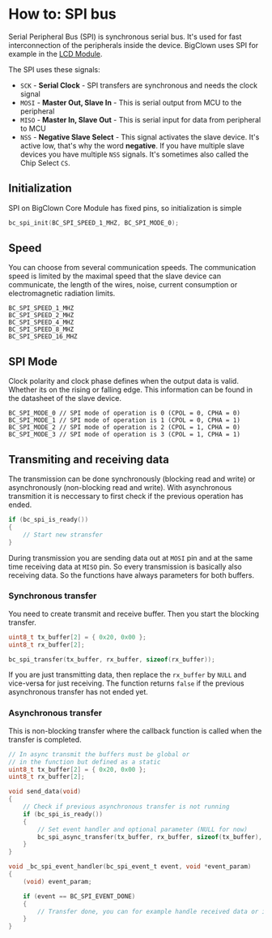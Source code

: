 # How to: SPI bus

Serial Peripheral Bus \(SPI\) is synchronous serial bus. It's used for fast interconnection of the peripherals inside the device. BigClown uses SPI for example in the [LCD Module](https://shop.bigclown.com/lcd-module-bg).

The SPI uses these signals:

* `SCK` - **Serial Clock** - SPI transfers are synchronous and needs the clock signal
* `MOSI` - **Master Out, Slave In** - This is serial output from MCU to the peripheral
* `MISO` - **Master In, Slave Out** - This is serial input for data from peripheral to MCU
* `NSS` - **Negative Slave Select** - This signal activates the slave device. It's active low, that's why the word **negative**. If you have multiple slave devices you have multiple `NSS` signals. It's sometimes also called the Chip Select `CS`.

## Initialization

SPI on BigClown Core Module has fixed pins, so initialization is simple

```c
bc_spi_init(BC_SPI_SPEED_1_MHZ, BC_SPI_MODE_0);
```

## Speed

You can choose from several communication speeds. The communication speed is limited by the maximal speed that the slave device can communicate, the length of the wires, noise, current consumption or electromagnetic radiation limits.

```text
BC_SPI_SPEED_1_MHZ
BC_SPI_SPEED_2_MHZ
BC_SPI_SPEED_4_MHZ
BC_SPI_SPEED_8_MHZ
BC_SPI_SPEED_16_MHZ
```

## SPI Mode

Clock polarity and clock phase defines when the output data is valid. Whether its on the rising or falling edge. This information can be found in the datasheet of the slave device.

```text
BC_SPI_MODE_0 // SPI mode of operation is 0 (CPOL = 0, CPHA = 0)
BC_SPI_MODE_1 // SPI mode of operation is 1 (CPOL = 0, CPHA = 1)
BC_SPI_MODE_2 // SPI mode of operation is 2 (CPOL = 1, CPHA = 0)
BC_SPI_MODE_3 // SPI mode of operation is 3 (CPOL = 1, CPHA = 1)
```

## Transmiting and receiving data

The transmission can be done synchronously \(blocking read and write\) or asynchronously \(non-blocking read and write\). With asynchronous transmition it is neccessary to first check if the previous operation has ended.

```c
if (bc_spi_is_ready())
{
    // Start new stransfer
}
```

During transmission you are sending data out at `MOSI` pin and at the same time receiving data at `MISO` pin. So every transmission is basically also receiving data. So the functions have always parameters for both buffers.

### Synchronous transfer

You need to create transmit and receive buffer. Then you start the blocking transfer.

```c
uint8_t tx_buffer[2] = { 0x20, 0x00 };
uint8_t rx_buffer[2];

bc_spi_transfer(tx_buffer, rx_buffer, sizeof(rx_buffer));
```

If you are just transmitting data, then replace the `rx_buffer` by `NULL` and vice-versa for just receiving. The function returns `false` if the previous asynchronous transfer has not ended yet.

### Asynchronous transfer

This is non-blocking transfer where the callback function is called when the transfer is completed.

```c
// In async transmit the buffers must be global or
// in the function but defined as a static
uint8_t tx_buffer[2] = { 0x20, 0x00 };
uint8_t rx_buffer[2];

void send_data(void)
{
    // Check if previous asynchronous transfer is not running
    if (bc_spi_is_ready())
    {
        // Set event handler and optional parameter (NULL for now)
        bc_spi_async_transfer(tx_buffer, rx_buffer, sizeof(tx_buffer), _bc_spi_event_handler, NULL)
    }
}

void _bc_spi_event_handler(bc_spi_event_t event, void *event_param)
{
    (void) event_param;

    if (event == BC_SPI_EVENT_DONE)
    {
        // Transfer done, you can for example handle received data or initiate a new transfer
    }
}
```

